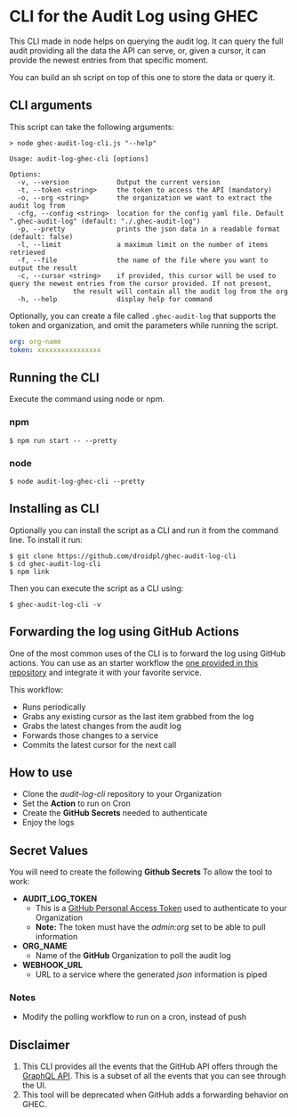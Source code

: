 # CLI for the Audit Log using GHEC

This CLI made in node helps on querying the audit log. It can query the full
audit providing all the data the API can serve, or, given a cursor, it can 
provide the newest entries from that specific moment.

You can build an sh script on top of this one to store the data or query it.

## CLI arguments
This script can take the following arguments:
```
> node ghec-audit-log-cli.js "--help"

Usage: audit-log-ghec-cli [options]

Options:
  -v, --version            Output the current version
  -t, --token <string>     the token to access the API (mandatory)
  -o, --org <string>       the organization we want to extract the audit log from
  -cfg, --config <string>  location for the config yaml file. Default ".ghec-audit-log" (default: "./.ghec-audit-log")
  -p, --pretty             prints the json data in a readable format (default: false)
  -l, --limit              a maximum limit on the number of items retrieved
  -f, --file               the name of the file where you want to output the result
  -c, --cursor <string>    if provided, this cursor will be used to query the newest entries from the cursor provided. If not present,
                the result will contain all the audit log from the org
  -h, --help               display help for command

```

Optionally, you can create a file called `.ghec-audit-log` that supports
the token and organization, and omit the parameters while running the script.

```yaml
org: org-name
token: xxxxxxxxxxxxxxxx
```

## Running the CLI

Execute the command using node or npm.

### npm
```shell script
$ npm run start -- --pretty
```

### node
```shell script
$ node audit-log-ghec-cli --pretty
```

## Installing as CLI

Optionally you can install the script as a CLI and run it from the command line. To install it run:
```shell script
$ git clone https://github.com/droidpl/ghec-audit-log-cli
$ cd ghec-audit-log-cli
$ npm link
```

Then you can execute the script as a CLI using:
```shell script
$ ghec-audit-log-cli -v
```

## Forwarding the log using GitHub Actions

One of the most common uses of the CLI is to forward the log using GitHub actions. You can
use as an starter workflow the [one provided in this repository](workflows/node-workflow.yml)
and integrate it with your favorite service.

This workflow:
- Runs periodically
- Grabs any existing cursor as the last item grabbed from the log 
- Grabs the latest changes from the audit log
- Forwards those changes to a service
- Commits the latest cursor for the next call 

## How to use
- Clone the *audit-log-cli* repository to your Organization
- Set the **Action** to run on Cron
- Create the **GitHub Secrets** needed to authenticate
- Enjoy the logs

## Secret Values
You will need to create the following **Github Secrets** To allow the tool to work:
- **AUDIT_LOG_TOKEN**
  - This is a [GitHub Personal Access Token](https://docs.github.com/en/free-pro-team@latest/github/authenticating-to-github/creating-a-personal-access-token) used to authenticate to your Organization
  - **Note:** The token must have the *admin:org* set to be able to pull information
- **ORG_NAME**
  - Name of the **GitHub** Organization to poll the audit log
- **WEBHOOK_URL**
  - URL to a service where the generated *json* information is piped

### Notes
- Modify the polling workflow to run on a cron, instead of push

## Disclaimer

1. This CLI provides all the events that the GitHub API offers through the [GraphQL API](https://docs.github.com/en/free-pro-team@latest/graphql/overview/schema-previews#audit-log). This is
a subset of all the events that you can see through the UI.
2. This tool will be deprecated when GitHub adds a forwarding behavior on GHEC.
